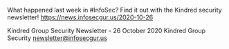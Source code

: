 What happened last week in #InfoSec? Find it out with the Kindred security newsletter!
https://news.infosecgur.us/2020-10-26

Kindred Group Security Newsletter - 26 October 2020
Kindred Group Security
newsletter@infosecgur.us
